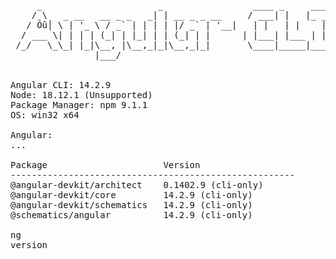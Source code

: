 <pre>
     _                      _                 ____ _     ___
    / \   _ __   __ _ _   _| | __ _ _ __     / ___| |   |_ _|
   / Ôû│ \ | '_ \ / _` | | | | |/ _` | '__|   | |   | |    | |
  / ___ \| | | | (_| | |_| | | (_| | |      | |___| |___ | |
 /_/   \_\_| |_|\__, |\__,_|_|\__,_|_|       \____|_____|___|
                |___/
    

Angular CLI: 14.2.9
Node: 18.12.1 (Unsupported)
Package Manager: npm 9.1.1 
OS: win32 x64

Angular: 
... 

Package                      Version
------------------------------------------------------
@angular-devkit/architect    0.1402.9 (cli-only)
@angular-devkit/core         14.2.9 (cli-only)
@angular-devkit/schematics   14.2.9 (cli-only)
@schematics/angular          14.2.9 (cli-only)
    
ng
version
</pre>
